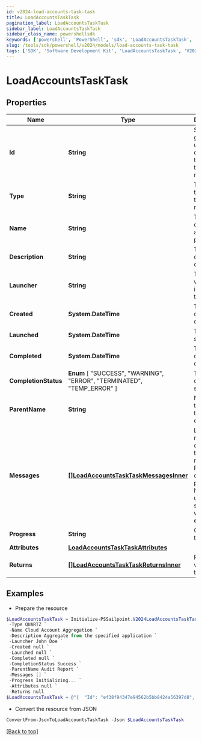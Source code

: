 ```yaml
---
id: v2024-load-accounts-task-task
title: LoadAccountsTaskTask
pagination_label: LoadAccountsTaskTask
sidebar_label: LoadAccountsTaskTask
sidebar_class_name: powershellsdk
keywords: ['powershell', 'PowerShell', 'sdk', 'LoadAccountsTaskTask', 'V2024LoadAccountsTaskTask'] 
slug: /tools/sdk/powershell/v2024/models/load-accounts-task-task
tags: ['SDK', 'Software Development Kit', 'LoadAccountsTaskTask', 'V2024LoadAccountsTaskTask']
---
```



# LoadAccountsTaskTask

## Properties

Name | Type | Description | Notes
------------ | ------------- | ------------- | -------------
**Id** | **String** | System-generated unique ID of the task this taskStatus represents | [optional] 
**Type** | **String** | Type of task this task represents | [optional] 
**Name** | **String** | The name of the aggregation process | [optional] 
**Description** | **String** | The description of the task | [optional] 
**Launcher** | **String** | The user who initiated the task | [optional] 
**Created** | **System.DateTime** | The Task creation date | [optional] 
**Launched** | **System.DateTime** | The task start date | [optional] 
**Completed** | **System.DateTime** | The task completion date | [optional] 
**CompletionStatus** |  **Enum** [  "SUCCESS",    "WARNING",    "ERROR",    "TERMINATED",    "TEMP_ERROR" ] | Task completion status. | [optional] 
**ParentName** | **String** | Name of the parent task if exists. | [optional] 
**Messages** | [**[]LoadAccountsTaskTaskMessagesInner**](load-accounts-task-task-messages-inner) | List of the messages dedicated to the report.  From task definition perspective here usually should be warnings or errors. | [optional] 
**Progress** | **String** | Current task state. | [optional] 
**Attributes** | [**LoadAccountsTaskTaskAttributes**](load-accounts-task-task-attributes) |  | [optional] 
**Returns** | [**[]LoadAccountsTaskTaskReturnsInner**](load-accounts-task-task-returns-inner) | Return values from the task | [optional] 

## Examples

- Prepare the resource
```powershell
$LoadAccountsTaskTask = Initialize-PSSailpoint.V2024LoadAccountsTaskTask  -Id ef38f94347e94562b5bb8424a56397d8 `
 -Type QUARTZ `
 -Name Cloud Account Aggregation `
 -Description Aggregate from the specified application `
 -Launcher John Doe `
 -Created null `
 -Launched null `
 -Completed null `
 -CompletionStatus Success `
 -ParentName Audit Report `
 -Messages [] `
 -Progress Initializing... `
 -Attributes null `
 -Returns null
$LoadAccountsTaskTask = @"{  "Id": "ef38f94347e94562b5bb8424a56397d8", "Type": "QUARTZ", "Name": "Cloud Account Aggregation", "Description": "Aggregate from the specified application", "Launcher": "John Doe", "Created": null, "Launched": null, "Completed": null, "CompletionStatus": "Success", "ParentName": "Audit Report", "Messages": [], "Progress": "Initializing...", "Attributes": null, "Returns": null }"@
```

- Convert the resource from JSON
```powershell
ConvertFrom-JsonToLoadAccountsTaskTask -Json $LoadAccountsTaskTask
```


[[Back to top]](#) 


